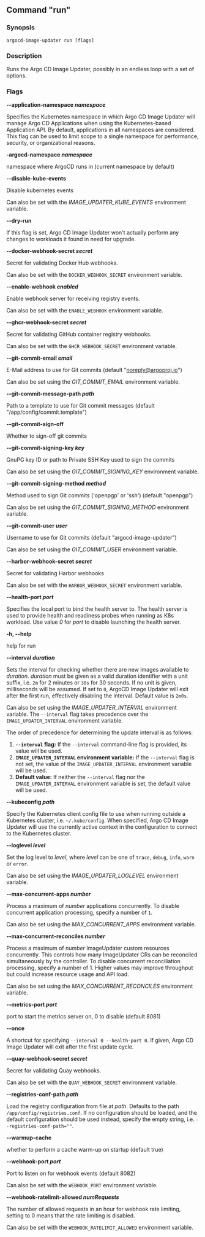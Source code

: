 ## Command "run"

### Synopsis

`argocd-image-updater run [flags]`

### Description

Runs the Argo CD Image Updater, possibly in an endless loop with a set of options. 

### Flags

**--application-namespace *namespace***

Specifies the Kubernetes namespace in which Argo CD Image Updater will manage Argo CD Applications when using the Kubernetes-based Application API. By default, applications in all namespaces are considered. This flag can be used to limit scope to a single namespace for performance, security, or organizational reasons.

**-argocd-namespace *namespace***

namespace where ArgoCD runs in (current namespace by default)

**--disable-kube-events**

Disable kubernetes events

Can also be set with the *IMAGE_UPDATER_KUBE_EVENTS* environment variable.

**--dry-run**

If this flag is set, Argo CD Image Updater won't actually perform any changes
to workloads it found in need for upgrade.

**--docker-webhook-secret *secret***

Secret for validating Docker Hub webhooks.

Can also be set with the `DOCKER_WEBHOOK_SECRET` environment variable.

**--enable-webhook *enabled***

Enable webhook server for receiving registry events.

Can also be set with the `ENABLE_WEBHOOK` environment variable.

**--ghcr-webhook-secret *secret***

Secret for validating GitHub container registry webhooks.

Can also be set with the `GHCR_WEBHOOK_SECRET` environment variable.

**--git-commit-email *email***

E-Mail address to use for Git commits (default "noreply@argoproj.io")

Can also be set using the *GIT_COMMIT_EMAIL* environment variable.

**--git-commit-message-path *path*** 

Path to a template to use for Git commit messages (default "/app/config/commit.template")

**--git-commit-sign-off**

Whether to sign-off git commits

**--git-commit-signing-key *key***

GnuPG key ID or path to Private SSH Key used to sign the commits

Can also be set using the *GIT_COMMIT_SIGNING_KEY* environment variable. 

**--git-commit-signing-method *method*** 

Method used to sign Git commits ('openpgp' or 'ssh') (default "openpgp")

Can also be set using the *GIT_COMMIT_SIGNING_METHOD* environment variable.

**--git-commit-user *user***

Username to use for Git commits (default "argocd-image-updater")

Can also be set using the *GIT_COMMIT_USER* environment variable.

**--harbor-webhook-secret *secret***

Secret for validating Harbor webhooks

Can also be set with the `HARBOR_WEBHOOK_SECRET` environment variable.

**--health-port *port***

Specifies the local port to bind the health server to. The health server is
used to provide health and readiness probes when running as K8s workload.
Use value *0* for *port* to disable launching the health server.

**-h, --help**

help for run

**--interval *duration***

Sets the interval for checking whether there are new images available to
*duration*. *duration* must be given as a valid duration identifier with
a unit suffix, i.e. `2m` for 2 minutes or `30s` for 30 seconds. If no unit
is given, milliseconds will be assumed. If set to `0`, ArgoCD Image Updater
will exit after the first run, effectively disabling the interval. Default
value is `2m0s`.

Can also be set using the *IMAGE_UPDATER_INTERVAL* environment variable.
The `--interval` flag takes precedence over the `IMAGE_UPDATER_INTERVAL` environment variable.

The order of precedence for determining the update interval is as follows:

1.  **`--interval` flag:** If the `--interval` command-line flag is provided, its value will be used.
2.  **`IMAGE_UPDATER_INTERVAL` environment variable:** If the `--interval` flag is not set, the value of the `IMAGE_UPDATER_INTERVAL` environment variable will be used.
3.  **Default value:** If neither the `--interval` flag nor the `IMAGE_UPDATER_INTERVAL` environment variable is set, the default value will be used.

**--kubeconfig *path***

Specify the Kubernetes client config file to use when running outside a
Kubernetes cluster, i.e. `~/.kube/config`. When specified, Argo CD Image
Updater will use the currently active context in the configuration to connect
to the Kubernetes cluster.

**--loglevel *level***

Set the log level to *level*, where *level* can be one of `trace`, `debug`,
`info`, `warn` or `error`.

Can also be set using the *IMAGE_UPDATER_LOGLEVEL* environment variable.

**--max-concurrent-apps *number***

Process a maximum of *number* applications concurrently. To disable concurrent
application processing, specify a number of `1`.

Can also be set using the *MAX_CONCURRENT_APPS* environment variable.

**--max-concurrent-reconciles *number***

Process a maximum of *number* ImageUpdater custom resources concurrently. 
This controls how many ImageUpdater CRs can be reconciled simultaneously by the controller. 
To disable concurrent reconciliation processing, specify a number of 1. 
Higher values may improve throughput but could increase resource usage and API load.

Can also be set using the *MAX_CONCURRENT_RECONCILES* environment variable.

**--metrics-port *port***

port to start the metrics server on, 0 to disable (default 8081)

**--once**

A shortcut for specifying `--interval 0 --health-port 0`. If given,
Argo CD Image Updater will exit after the first update cycle.

**--quay-webhook-secret *secret***

Secret for validating Quay webhooks.

Can also be set with the `QUAY_WEBHOOK_SECRET` environment variable.

**--registries-conf-path *path***

Load the registry configuration from file at *path*. Defaults to the path
`/app/config/registries.conf`. If no configuration should be loaded, and the
default configuration should be used instead, specify the empty string, i.e.
`--registries-conf-path=""`.

**--warmup-cache**

whether to perform a cache warm-up on startup (default true)

**--webhook-port *port***

Port to listen on for webhook events (default 8082)

Can also be set with the `WEBHOOK_PORT` environment variable.

**--webhook-ratelimit-allowed *numRequests***

The number of allowed requests in an hour for webhook rate limiting, setting to 0
means that the rate limiting is disabled.

Can also be set with the `WEBHOOK_RATELIMIT_ALLOWED` environment variable.

[label selector syntax]: https://kubernetes.io/docs/concepts/overview/working-with-objects/labels/#label-selectors
